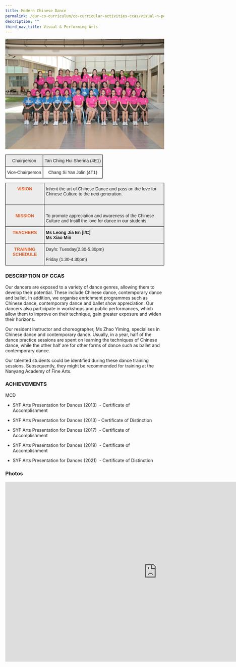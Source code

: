 ```yaml
---
title: Modern Chinese Dance
permalink: /our-co-curriculum/co-curricular-activities-ccas/visual-n-performing-arts/modern-chinese-dance/
description: ""
third_nav_title: Visual & Performing Arts
---
```

![](/images/modern%20chinese%20dance.png)

<style type="text/css">
.tg  {border-collapse:collapse;border-spacing:0;}
.tg td{border-color:black;border-style:solid;border-width:1px;font-family:Arial, sans-serif;font-size:14px;
  overflow:hidden;padding:10px 5px;word-break:normal;}
.tg th{border-color:black;border-style:solid;border-width:1px;font-family:Arial, sans-serif;font-size:14px;
  font-weight:normal;overflow:hidden;padding:10px 5px;word-break:normal;}
.tg .tg-ii8k{background-color:#EAEAEA;color:#222;text-align:center;vertical-align:top}
.tg .tg-baqh{text-align:center;vertical-align:top}
.tg .tg-0lax{text-align:left;vertical-align:top}
</style>
<table class="tg">
<thead>
  <tr>
    <th class="tg-ii8k">Chairperson</th>
    <th class="tg-ii8k"> Tan Ching Hui Sherina (4E1)</th>
  </tr>
</thead>
<tbody>
  <tr>
    <td class="tg-0lax">Vice-Chairperson</td>
    <td class="tg-baqh"><span style="font-weight:400;font-style:normal">Chang Si Yan Jolin (4T1)</span></td>
  </tr>
</tbody>
</table>

<style type="text/css">
.tg  {border-collapse:collapse;border-spacing:0;}
.tg td{border-color:black;border-style:solid;border-width:1px;font-family:Arial, sans-serif;font-size:14px;
  overflow:hidden;padding:10px 5px;word-break:normal;}
.tg th{border-color:black;border-style:solid;border-width:1px;font-family:Arial, sans-serif;font-size:14px;
  font-weight:normal;overflow:hidden;padding:10px 5px;word-break:normal;}
.tg .tg-emg8{background-color:#ECECEC;color:#222;text-align:left;vertical-align:top}
.tg .tg-441j{background-color:#ECECEC;color:#E35C26;font-weight:bold;text-align:center;vertical-align:top}
.tg .tg-b4br{background-color:#ECECEC;color:#222;font-weight:bold;text-align:left;vertical-align:top}
</style>
<table class="tg">
<thead>
  <tr>
    <th class="tg-441j">VISION</th>
    <th class="tg-emg8">Inherit the art of Chinese Dance and pass on the love for Chinese Culture to the next generation.<br><br> </th>
  </tr>
</thead>
<tbody>
  <tr>
    <td class="tg-441j"><br>MISSION</td>
    <td class="tg-emg8"><br>To promote appreciation and awareness of the Chinese Culture and Instill the love for dance in our students.<br> </td>
  </tr>
  <tr>
    <td class="tg-441j">TEACHERS</td>
    <td class="tg-b4br">Ms Leong Jia En [I/C]<br>Ms Xiao Min<br></td>
  </tr>
  <tr>
    <td class="tg-441j">TRAINING SCHEDULE<br></td>
    <td class="tg-emg8">Day/s: Tuesday(2.30-5.30pm)<br><br>           Friday (1.30-4.30pm)</td>
  </tr>
</tbody>
</table>

### DESCRIPTION OF CCAS
Our dancers are exposed to a variety of dance genres, allowing them to develop their potential. These include Chinese dance, contemporary dance and ballet. In addition, we organise enrichment programmes such as Chinese dance, contemporary dance and ballet show appreciation. Our dancers also participate in workshops and public performances, which allow them to improve on their technique, gain greater exposure and widen their horizons.

Our resident instructor and choreographer, Ms Zhao Yiming, specialises in Chinese dance and contemporary dance. Usually, in a year, half of the dance practice sessions are spent on learning the techniques of Chinese dance, while the other half are for other forms of dance such as ballet and contemporary dance.

Our talented students could be identified during these dance training sessions. Subsequently, they might be recommended for training at the Nanyang Academy of Fine Arts.

### ACHIEVEMENTS

MCD

*   SYF Arts Presentation for Dances (2013)&nbsp;&nbsp;\- Certificate of Accomplishment  
    

*   SYF Arts Presentation for Dances (2013) - Certificate of Distinction
    
*   SYF Arts Presentation for Dances (2017)&nbsp;&nbsp;\- Certificate of Accomplishment
    
*   SYF Arts Presentation for Dances (2019)&nbsp;&nbsp;\- Certificate of Accomplishment
    
*   SYF Arts Presentation for Dances (2021)&nbsp;&nbsp;\- Certificate of Distinction
    

### Photos

<iframe allowfullscreen="true" height="569" width="960" frameborder="0" src="https://docs.google.com/presentation/d/e/2PACX-1vSg7CHlb6hKq-OHOtxnP1MRj5ii92LBisypiY1mKfLzMn-JyjuSkKJLu8oF5_5g5awrNSlwOIVUGHdt/embed?start=true&amp;loop=true&amp;delayms=3000"></iframe>


